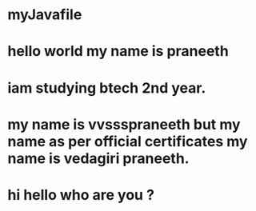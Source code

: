 # myJavafile
# hello world my name is praneeth 
# iam studying btech 2nd year.
# my name is vvssspraneeth but my name as per official certificates my name is vedagiri praneeth.
# hi hello who are you ?
